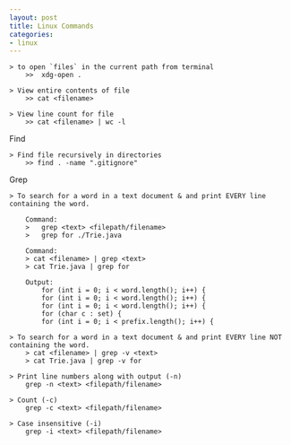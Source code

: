 ```yaml
---
layout: post
title: Linux Commands
categories: 
- linux
---
```


	> to open `files` in the current path from terminal
		>>	xdg-open .
	
	> View entire contents of file
		>> cat <filename> 

	> View line count for file
		>> cat <filename> | wc -l

Find

	> Find file recursively in directories
		>> find . -name ".gitignore"

Grep

	> To search for a word in a text document & and print EVERY line containing the word.
		
		Command:
		>	grep <text> <filepath/filename>
		>	grep for ./Trie.java
		
		Command:
		> cat <filename> | grep <text>
		> cat Trie.java | grep for
		
		Output:
			for (int i = 0; i < word.length(); i++) {
		    for (int i = 0; i < word.length(); i++) {
        	for (int i = 0; i < word.length(); i++) {
            for (char c : set) {
        	for (int i = 0; i < prefix.length(); i++) {

	> To search for a word in a text document & and print EVERY line NOT containing the word.
		> cat <filename> | grep -v <text>
		> cat Trie.java | grep -v for
	
	> Print line numbers along with output (-n)
		grep -n <text> <filepath/filename>
	
	> Count (-c)
		grep -c <text> <filepath/filename>

	> Case insensitive (-i)
		grep -i <text> <filepath/filename>

		